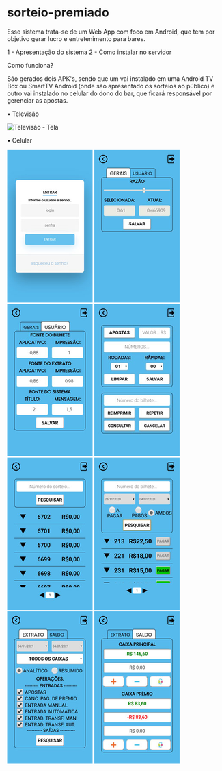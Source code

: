 # sorteio-premiado
Esse sistema trata-se de um Web App com foco em Android, que tem por objetivo gerar lucro e entretenimento para bares.

1 - Apresentação do sistema
2 - Como instalar no servidor

Como funciona?

São gerados dois APK's, sendo que um vai instalado em uma Android TV Box ou SmartTV Android (onde são apresentado os sorteios ao público) e outro vai instalado no celular do dono do bar, que ficará responsável por gerenciar as apostas.

  • Televisão
  
![Televisão - Tela](https://github.com/RafaelCecchin/sorteio-premiado/blob/master/_img/Televis%C3%A3o%20-%20Tela.png)

  • Celular
  
![Celular - Login](https://github.com/RafaelCecchin/sorteio-premiado/blob/master/_img/Celular%20-%20Login.jpg) ![Celular - Configuracoes 1](https://github.com/RafaelCecchin/sorteio-premiado/blob/master/_img/Celular%20-%20Configuracoes%201.jpg)
![Celular - Configuracoes 2](https://github.com/RafaelCecchin/sorteio-premiado/blob/master/_img/Celular%20-%20Configuracoes%202.jpg) ![Celular - Apostas](https://github.com/RafaelCecchin/sorteio-premiado/blob/master/_img/Celular%20-%20Apostas.jpg)
![Celular - Sorteios](https://github.com/RafaelCecchin/sorteio-premiado/blob/master/_img/Celular%20-%20Sorteios.jpg) ![Celular - Premiacoes](https://github.com/RafaelCecchin/sorteio-premiado/blob/master/_img/Celular%20-%20Premiacoes.jpg)
![Celular - Caixa 1](https://github.com/RafaelCecchin/sorteio-premiado/blob/master/_img/Celular%20-%20Caixa%201.jpg) ![Celular - Caixa 2](https://github.com/RafaelCecchin/sorteio-premiado/blob/master/_img/Celular%20-%20Caixa%202.jpg)

